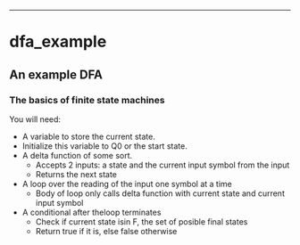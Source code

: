 ---
# dfa_example


## An example DFA


### The basics of finite state machines

You will need:

- A variable to store the current state.
- Initialize this variable to Q0 or the start state.
- A delta function of some sort.
  * Accepts 2 inputs: a state and the current input symbol from the input
  * Returns the next state
- A loop over the reading of the input one symbol at a time
  * Body of loop only calls delta function with current state and current input symbol
- A conditional after theloop terminates
  * Check if current state isin F, the set of posible final states
  * Return true if it is, else false otherwise


